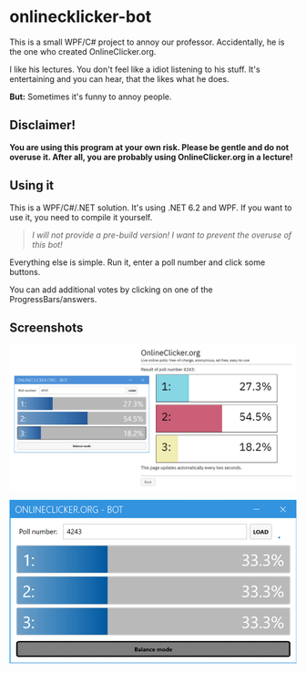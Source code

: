 # onlinecklicker-bot

This is a small WPF/C# project to annoy our professor. Accidentally, he is the one who created OnlineClicker.org.

I like his lectures. You don't feel like a idiot listening to his stuff. It's entertaining and you can hear, that the likes what he does.

**But:** Sometimes it's funny to annoy people.

## **Disclaimer!**
**You are using this program at your own risk. Please be gentle and do not overuse it. After all, you are probably using OnlineClicker.org in a lecture!**

## Using it
This is a WPF/C#/.NET solution. It's using .NET 6.2 and WPF. If you want to use it, you need to compile it yourself.

> _I will not provide a pre-build version! I want to prevent the overuse of this bot!_

Everything else is simple. Run it, enter a poll number and click some buttons.

You can add additional votes by clicking on one of the ProgressBars/answers.

## Screenshots

![OnlineClicker and Bot](screenshots/poll.png)

![Balance mode enabled](screenshots/mode_balance.png)
